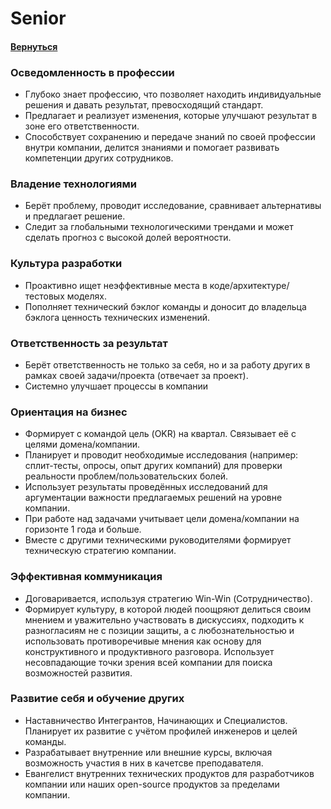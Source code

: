 # Senior

#### [Вернуться](../COMPETENCY_MATRIX.md)

### Осведомленность в профессии

- Глубоко знает профессию, что позволяет находить индивидуальные решения и давать результат, превосходящий стандарт.
- Предлагает и реализует изменения, которые улучшают результат в зоне его ответственности.
- Способствует сохранению и передаче знаний по своей профессии внутри компании, делится знаниями и помогает развивать компетенции других сотрудников.

### Владение технологиями

- Берёт проблему, проводит исследование, сравнивает альтернативы и предлагает решение.
- Следит за глобальными технологическими трендами и может сделать прогноз с высокой долей вероятности.

### Культура разработки

- Проактивно ищет неэффективные места в коде/архитектуре/тестовых моделях.
- Пополняет технический бэклог команды и доносит до владельца бэклога ценность технических изменений.

### Ответственность за результат

- Берёт ответственность не только за себя, но и за работу других в рамках своей задачи/проекта (отвечает за проект).
- Системно улучшает процессы в компании

### Ориентация на бизнес

- Формирует с командой цель (OKR) на квартал. Связывает её с целями домена/компании.
- Планирует и проводит необходимые исследования (например: сплит-тесты, опросы, опыт других компаний) для проверки реальности проблем/пользовательских болей.
- Использует результаты проведённых исследований для аргументации важности предлагаемых решений на уровне компании.
- При работе над задачами учитывает цели домена/компании на горизонте 1 года и больше.
- Вместе с другими техническими руководителями формирует техническую стратегию компании.

### Эффективная коммуникация

- Договаривается, используя стратегию Win-Win (Сотрудничество).
- Формирует культуру, в которой людей поощряют делиться своим мнением и уважительно участвовать в дискуссиях, подходить к разногласиям не с позиции защиты, а с любознательностью и использовать противоречивые мнения как основу для конструктивного и продуктивного разговора. Использует несовпадающие точки зрения всей компании для поиска возможностей развития.

### Развитие себя и обучение других

- Наставничество Интегрантов, Начинающих и Специалистов. Планирует их развитие с учётом профилей инженеров и целей команды.
- Разрабатывает внутренние или внешние курсы, включая возможность участия в них в качетсве преподавателя.
- Евангелист внутренних технических продуктов для разработчиков компании или наших open-source продуктов за пределами компании.
